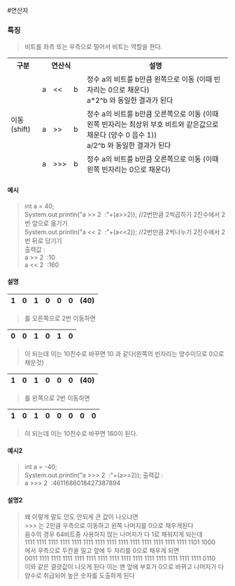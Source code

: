 #연산자
### 특징
>비트를 좌측 또는 우측으로 밀어서 비트는 역할을 한다.

<table style="border-collapse:collapse">
	<tr style="border-bottom:1px solid white">
		<th>구분</th>
		<th colspan="3">연산식</th>
		<th>설명</th>
	</tr>
	<tr style="border-bottom:1px solid white">
		<td rowspan="3">이동(shift)</td>
		<td>a</td>
		<td><<</td>
		<td>b&nbsp;</td>
		<td>정수 a의 비트를 b만큼 왼쪽으로 이동 (이때 빈자리는 0으로 채운다)<br> a*2^b 와 동일한 결과가 된다</td>
	</tr>
	<tr style="border-bottom:1px solid white">
		<td>a</td>
		<td>>></td>
		<td>b&nbsp;</td>
		<td>정수 a의 비트를 b만큼 오른쪽으로 이동 (이때 왼쪽 빈자리는 최상위 부호 비트와 같은값으로 채운다 (양수 0 음수 1))<br> a/2^b 와 동일한 결과가 된다</td>
	</tr>
	<tr style="border-bottom:1px solid white">
		<td>a</td>
		<td>>>></td>
		<td>b&nbsp; </td>
		<td>정수 a의 비트를 b만큼 오른쪽으로 이동 (이때 왼쪽 빈자리는 0으로 채운다)</td>
	</tr>
</table>

#### 예시
>int a = 40;  
>System.out.println("a >> 2  :"+(a>>2)); //2번만큼 2씩곱하기 2진수에서 2번 앞으로 옮기기  
>System.out.println("a << 2  :"+(a<<2)); //2번만큼 2씩나누기 2진수에서 2번 뒤로 당기기  
> 출력값 :   
> a >> 2  :10  
> a << 2  :160

#### 설명
|1|0|1|0|0|0|(40)|
|---|---|---|---|---|---|---|
> 를 오른쪽으로 2번 이동하면

|0|0|1|0|1|0|
|---|---|---|---|---|---|
> 이 되는데 이는 10진수로 바꾸면 10 과 같다(왼쪽의 빈자리는 양수이므로 0으로 채운것)

|1|0|1|0|0|0|(40)|
|---|---|---|---|---|---|---|
>를 왼쪽으로 2번 이동하면

|1|0|1|0|0|0|0|0|
|---|---|---|---|---|---|---|---|
> 이 되는데 이는 10진수로 바꾸면 160이 된다.

#### 예시2
>int a = -40;  
>System.out.println("a >>> 2  :"+(a>>2));
> 출력값 :   
> a >>> 2  :4611686018427387894

#### 설명2
>왜 이렇게 말도 안도 안되게 큰 값이 나오냐면  
>\>>> 는 2만큼 우측으로 이동하고 왼쪽 나머지를 0으로 채우게된다  
>음수의 경우 64비트중 사용하지 않는 나머지가 다 1로 채워지게 되는데  
>1111 1111 1111 1111 1111 1111 1111 1111 1111 1111 1111 1111 1111 1111 1101 1000  
>에서 우측으로 두칸을 밀고 앞에 두 자리를 0으로 채우게 되면  
>0011 1111 1111 1111 1111 1111 1111 1111 1111 1111 1111 1111 1111 1111 1111 0110  
>이와 같은 결괏값이 나오게 된다 이는 맨 앞에 부호가 0으로 바뀌고 나머지가 다 양수로 취급되어  높은 숫자를 도출하게 된다

